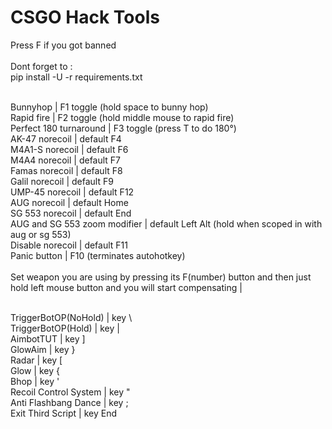 # CSGO Hack Tools

Press F if you got banned <br/>
<br/>
Dont forget to : <br/>
pip install -U -r requirements.txt<br/>
 <br/>

Bunnyhop | F1 toggle (hold space to bunny hop) <br/>
Rapid fire | F2 toggle (hold middle mouse to rapid fire) <br/>
Perfect 180 turnaround | F3 toggle (press T to do 180°) <br/>
AK-47 norecoil | default F4 <br/>
M4A1-S norecoil | default F6 <br/>
M4A4 norecoil | default F7 <br/>
Famas norecoil | default F8 <br/>
Galil norecoil | default F9 <br/>
UMP-45 norecoil | default F12 <br/>
AUG norecoil | default Home <br/>
SG 553 norecoil | default End <br/>
AUG and SG 553 zoom modifier | default Left Alt (hold when scoped in with aug or sg 553) <br/>
Disable norecoil | default F11 <br/>
Panic button | F10 (terminates autohotkey) <br/>
 <br/>
Set weapon you are using by pressing its F(number) button and then just hold left mouse button and you will start compensating | <br/>
 <br/>

TriggerBotOP(NoHold) | key \ <br/>
TriggerBotOP(Hold) | key | <br/>
AimbotTUT | key ] <br/>
GlowAim | key } <br/>
Radar | key [ <br/>
Glow | key { <br/>
Bhop | key ' <br/>
Recoil Control System | key " <br/>
Anti Flashbang Dance | key ; <br/>
Exit Third Script | key End <br/>
